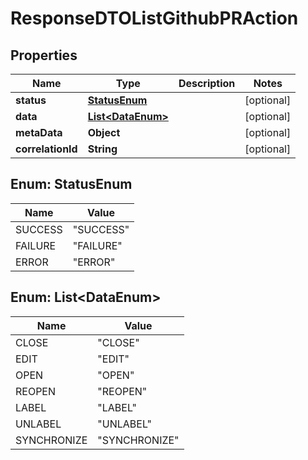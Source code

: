 # ResponseDTOListGithubPRAction

## Properties
Name | Type | Description | Notes
------------ | ------------- | ------------- | -------------
**status** | [**StatusEnum**](#StatusEnum) |  |  [optional]
**data** | [**List&lt;DataEnum&gt;**](#List&lt;DataEnum&gt;) |  |  [optional]
**metaData** | **Object** |  |  [optional]
**correlationId** | **String** |  |  [optional]

<a name="StatusEnum"></a>
## Enum: StatusEnum
Name | Value
---- | -----
SUCCESS | &quot;SUCCESS&quot;
FAILURE | &quot;FAILURE&quot;
ERROR | &quot;ERROR&quot;

<a name="List<DataEnum>"></a>
## Enum: List&lt;DataEnum&gt;
Name | Value
---- | -----
CLOSE | &quot;CLOSE&quot;
EDIT | &quot;EDIT&quot;
OPEN | &quot;OPEN&quot;
REOPEN | &quot;REOPEN&quot;
LABEL | &quot;LABEL&quot;
UNLABEL | &quot;UNLABEL&quot;
SYNCHRONIZE | &quot;SYNCHRONIZE&quot;
